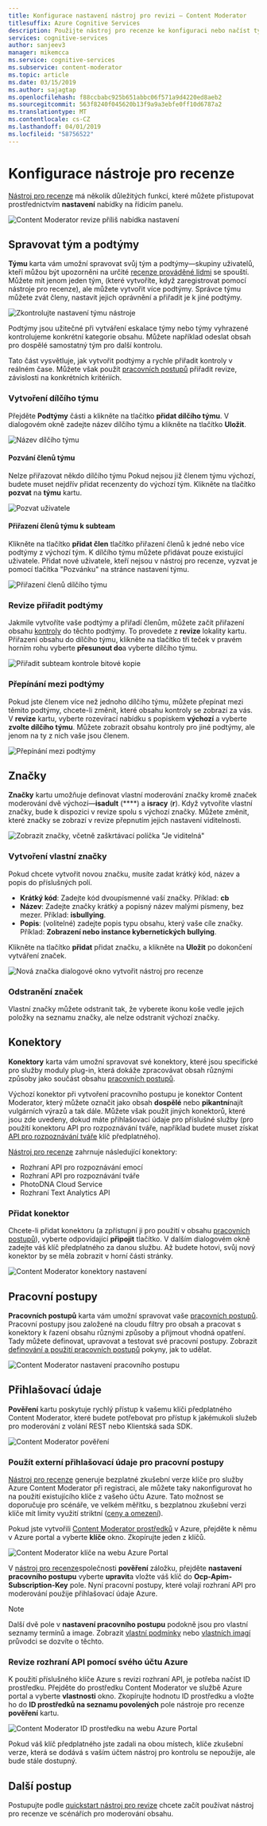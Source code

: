 ```yaml
---
title: Konfigurace nastavení nástroj pro revizi – Content Moderator
titlesuffix: Azure Cognitive Services
description: Použijte nástroj pro recenze ke konfiguraci nebo načíst týmu, značky, konektory, pracovní postupy a přihlašovací údaje pro Content Moderator.
services: cognitive-services
author: sanjeev3
manager: mikemcca
ms.service: cognitive-services
ms.subservice: content-moderator
ms.topic: article
ms.date: 03/15/2019
ms.author: sajagtap
ms.openlocfilehash: f88ccbabc925b651abbc06f571a9d4220ed8aeb2
ms.sourcegitcommit: 563f8240f045620b13f9a9a3ebfe0ff10d6787a2
ms.translationtype: MT
ms.contentlocale: cs-CZ
ms.lasthandoff: 04/01/2019
ms.locfileid: "58756522"
---
```

# <a name="configure-the-review-tool"></a>Konfigurace nástroje pro recenze

[Nástroj pro recenze](https://contentmoderator.cognitive.microsoft.com) má několik důležitých funkcí, které můžete přistupovat prostřednictvím **nastavení** nabídky na řídicím panelu.

![Content Moderator revize příliš nabídka nastavení](images/settings-1.png)

## <a name="manage-team-and-subteams"></a>Spravovat tým a podtýmy

**Týmu** karta vám umožní spravovat svůj tým a podtýmy&mdash;skupiny uživatelů, kteří můžou být upozorněni na určité [recenze prováděné lidmi](../review-api.md#reviews) se spouští. Můžete mít jenom jeden tým, (které vytvoříte, když zaregistrovat pomocí nástroje pro recenze), ale můžete vytvořit více podtýmy. Správce týmu můžete zvát členy, nastavit jejich oprávnění a přiřadit je k jiné podtýmy.

![Zkontrolujte nastavení týmu nástroje](images/settings-2-team.png)

Podtýmy jsou užitečné při vytváření eskalace týmy nebo týmy vyhrazené kontrolujeme konkrétní kategorie obsahu. Můžete například odeslat obsah pro dospělé samostatný tým pro další kontrolu.

Tato část vysvětluje, jak vytvořit podtýmy a rychle přiřadit kontroly v reálném čase. Můžete však použít [pracovních postupů](workflows.md) přiřadit revize, závislosti na konkrétních kritériích.

### <a name="create-a-subteam"></a>Vytvoření dílčího týmu

Přejděte **Podtýmy** části a klikněte na tlačítko **přidat dílčího týmu**. V dialogovém okně zadejte název dílčího týmu a klikněte na tlačítko **Uložit**.

![Název dílčího týmu](images/1-Teams-2.PNG)

#### <a name="invite-teammates"></a>Pozvání členů týmu

Nelze přiřazovat někdo dílčího týmu Pokud nejsou již členem týmu výchozí, budete muset nejdřív přidat recenzenty do výchozí tým. Klikněte na tlačítko **pozvat** na **týmu** kartu.

![Pozvat uživatele](images/invite-users.png)

#### <a name="assign-teammates-to-subteam"></a>Přiřazení členů týmu k subteam

Klikněte na tlačítko **přidat člen** tlačítko přiřazení členů k jedné nebo více podtýmy z výchozí tým. K dílčího týmu můžete přidávat pouze existující uživatele. Přidat nové uživatele, kteří nejsou v nástroj pro recenze, vyzvat je pomocí tlačítka "Pozvánku" na stránce nastavení týmu.

![Přiřazení členů dílčího týmu](images/1-Teams-3.PNG)

### <a name="assign-reviews-to-subteams"></a>Revize přiřadit podtýmy

Jakmile vytvoříte vaše podtýmy a přiřadí členům, můžete začít přiřazení obsahu [kontroly](../review-api.md#reviews) do těchto podtýmy. To provedete z **revize** lokality kartu.
Přiřazení obsahu do dílčího týmu, klikněte na tlačítko tří teček v pravém horním rohu vyberte **přesunout do**a vyberte dílčího týmu.

![Přiřadit subteam kontrole bitové kopie](images/3-review-image-subteam-1.png)

### <a name="switch-between-subteams"></a>Přepínání mezi podtýmy

Pokud jste členem více než jednoho dílčího týmu, můžete přepínat mezi těmito podtýmy, chcete-li změnit, které obsahu kontroly se zobrazí za vás. V **revize** kartu, vyberte rozevírací nabídku s popiskem **výchozí** a vyberte **zvolte dílčího týmu**. Můžete zobrazit obsahu kontroly pro jiné podtýmy, ale jenom na ty z nich vaše jsou členem.

![Přepínání mezi podtýmy](images/3-review-image-subteam-2.png)

## <a name="tags"></a>Značky

**Značky** kartu umožňuje definovat vlastní moderování značky kromě značek moderování dvě výchozí&mdash;**isadult** (****) a **isracy**  (**r**). Když vytvoříte vlastní značky, bude k dispozici v revize spolu s výchozí značky. Můžete změnit, které značky se zobrazí v revize přepnutím jejich nastavení viditelnosti.

![Zobrazit značky, včetně zaškrtávací políčka "Je viditelná"](images/tags-4-disable.png)

### <a name="create-custom-tags"></a>Vytvoření vlastní značky

Pokud chcete vytvořit novou značku, musíte zadat krátký kód, název a popis do příslušných polí.

- **Krátký kód**: Zadejte kód dvoupísmenné vaší značky. Příklad: **cb**
- **Název**: Zadejte značky krátký a popisný název malými písmeny, bez mezer. Příklad: **isbullying**.
- **Popis**: (volitelné) zadejte popis typu obsahu, který vaše cíle značky. Příklad: **Zobrazení nebo instance kybernetických bullying**.

Klikněte na tlačítko **přidat** přidat značku, a klikněte na **Uložit** po dokončení vytváření značek.

![Nová značka dialogové okno vytvořit nástroj pro recenze](images/settings-3-tags.png)

### <a name="delete-tags"></a>Odstranění značek

Vlastní značky můžete odstranit tak, že vyberete ikonu koše vedle jejich položky na seznamu značky, ale nelze odstranit výchozí značky.

## <a name="connectors"></a>Konektory

**Konektory** karta vám umožní spravovat své konektory, které jsou specifické pro služby moduly plug-in, která dokáže zpracovávat obsah různými způsoby jako součást obsahu [pracovních postupů](../review-api.md#workflows).

Výchozí konektor při vytvoření pracovního postupu je konektor Content Moderator, který můžete označit jako obsah **dospělé** nebo **pikantní**najít vulgárních výrazů a tak dále. Můžete však použít jiných konektorů, které jsou zde uvedeny, dokud máte přihlašovací údaje pro příslušné služby (pro použití konektoru API pro rozpoznávání tváře, například budete muset získat [API pro rozpoznávání tváře](https://docs.microsoft.com/azure/cognitive-services/face/overview) klíč předplatného).

[Nástroj pro recenze](./human-in-the-loop.md) zahrnuje následující konektory:

- Rozhraní API pro rozpoznávání emocí
- Rozhraní API pro rozpoznávání tváře
- PhotoDNA Cloud Service
- Rozhraní Text Analytics API

### <a name="add-a-connector"></a>Přidat konektor

Chcete-li přidat konektoru (a zpřístupní ji pro použití v obsahu [pracovních postupů](../review-api.md#workflows)), vyberte odpovídající **připojit** tlačítko. V dalším dialogovém okně zadejte váš klíč předplatného za danou službu. Až budete hotovi, svůj nový konektor by se měla zobrazit v horní části stránky.

![Content Moderator konektory nastavení](images/settings-4-connectors.png)

## <a name="workflows"></a>Pracovní postupy

**Pracovních postupů** karta vám umožní spravovat vaše [pracovních postupů](../review-api.md#workflows). Pracovní postupy jsou založené na cloudu filtry pro obsah a pracovat s konektory k řazení obsahu různými způsoby a přijmout vhodná opatření. Tady můžete definovat, upravovat a testovat své pracovní postupy. Zobrazit [definování a použití pracovních postupů](Workflows.md) pokyny, jak to udělat.

![Content Moderator nastavení pracovního postupu](images/settings-5-workflows.png)

## <a name="credentials"></a>Přihlašovací údaje

**Pověření** kartu poskytuje rychlý přístup k vašemu klíči předplatného Content Moderator, které budete potřebovat pro přístup k jakémukoli služeb pro moderování z volání REST nebo Klientská sada SDK.

![Content Moderator pověření](images/settings-6-credentials.png)

### <a name="use-external-credentials-for-workflows"></a>Použít externí přihlašovací údaje pro pracovní postupy

[Nástroj pro recenze](https://contentmoderator.cognitive.microsoft.com) generuje bezplatné zkušební verze klíče pro služby Azure Content Moderator při registraci, ale můžete taky nakonfigurovat ho na použití existujícího klíče z vašeho účtu Azure. Tato možnost se doporučuje pro scénáře, ve velkém měřítku, s bezplatnou zkušební verzi klíče mít limity využití striktní ([ceny a omezení](https://azure.microsoft.com/pricing/details/cognitive-services/content-moderator/)).

Pokud jste vytvořili [Content Moderator prostředků](https://ms.portal.azure.com/#create/Microsoft.CognitiveServicesContentModerator) v Azure, přejděte k němu v Azure portal a vyberte **klíče** okno. Zkopírujte jeden z klíčů.

![Content Moderator klíče na webu Azure Portal](images/credentials-azure-portal-keys.PNG)

V [nástroj pro recenze](https://contentmoderator.cognitive.microsoft.com)společnosti **pověření** záložku, přejděte **nastavení pracovního postupu** vyberte **upravit**a vložte váš klíč do **Ocp-Apim-Subscription-Key** pole. Nyní pracovní postupy, které volají rozhraní API pro moderování použije přihlašovací údaje Azure.

> [!NOTE]
> Další dvě pole v **nastavení pracovního postupu** podokně jsou pro vlastní seznamy termínů a image. Zobrazit [vlastní podmínky](../try-terms-list-api.md) nebo [vlastních imagí](../try-image-list-api.md) průvodci se dozvíte o těchto.

### <a name="use-your-azure-account-with-the-review-apis"></a>Revize rozhraní API pomocí svého účtu Azure

K použití příslušného klíče Azure s revizi rozhraní API, je potřeba načíst ID prostředku. Přejděte do prostředku Content Moderator ve službě Azure portal a vyberte **vlastnosti** okno. Zkopírujte hodnotu ID prostředku a vložte ho do **ID prostředků na seznamu povolených** pole nástroje pro recenze **pověření** kartu.

![Content Moderator ID prostředku na webu Azure Portal](images/credentials-azure-portal-resourceid.PNG)

Pokud váš klíč předplatného jste zadali na obou místech, klíče zkušební verze, která se dodává s vaším účtem nástroj pro kontrolu se nepoužije, ale bude stále dostupný.

## <a name="next-steps"></a>Další postup

Postupujte podle [quickstart nástroj pro revize](../quick-start.md) chcete začít používat nástroj pro recenze ve scénářích pro moderování obsahu.